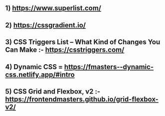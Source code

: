 
## 1) https://www.superlist.com/

## 2) https://cssgradient.io/

## 3) CSS Triggers List – What Kind of Changes You Can Make :- https://csstriggers.com/

## 4) Dynamic CSS = https://fmasters--dynamic-css.netlify.app/#intro

## 5) CSS Grid and Flexbox, v2 :-  https://frontendmasters.github.io/grid-flexbox-v2/
